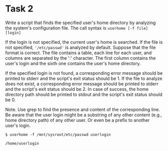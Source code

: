 # Task 2

Write a script that finds the specified user's home directory by analyzing the system's configuration file. The call syntax is
`userhome [-f file] [login]`

If the login is not specified, the current user's home is searched. If the file is not specified, `'/etc/passwd'` is analyzed by default. Suppose that the file format is correct. The file contains a table, each line for each user, and columns are separated by the ':' character. The first column contains the user's login and the sixth one contains the user's home directory.

If the specified login is not found, a corresponding error message should be printed to stderr and the script's exit status should be 1. If the file to analyze does not exist, a corresponding error message should be printed to stderr and the script's exit status should be 2. In case of success, the home directory path should be printed to stdout and the script's exit status should be 0.
 
Note. Use grep to find the presence and content of the corresponding line. Be aware that the user login might be a substring of any other content (e.g., home directory path) of any other user. Or even be a prefix to another user's login.
 
`$ userhome -f /mnt/sysroot/etc/passwd userlogin`


`/home/userlogin`


